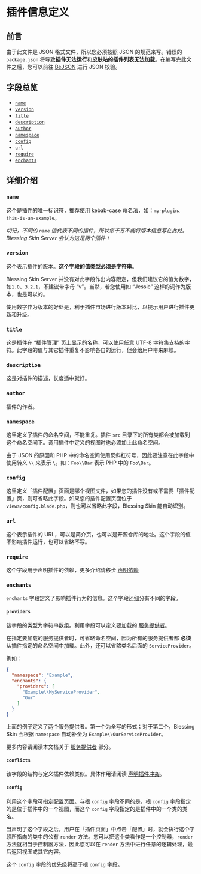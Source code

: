 # 插件信息定义

## 前言

由于此文件是 JSON 格式文件，所以您必须按照 JSON 的规范来写。错误的 `package.json` 将导致**插件无法运行**和**皮肤站的插件列表无法加载**。在编写完此文件之后，您可以前往 [BeJSON](http://www.bejson.com/) 进行 JSON 校验。

## 字段总览

- [`name`](#name)
- [`version`](#version)
- [`title`](#title)
- [`description`](#description)
- [`author`](#author)
- [`namespace`](#namespace)
- [`config`](#config)
- [`url`](#url)
- [`require`](#require)
- [`enchants`](#enchants)

## 详细介绍

### `name`

这个是插件的唯一标识符，推荐使用 kebab-case 命名法，如：`my-plugin`、`this-is-an-example`。

*切记，不同的 `name` 值代表不同的插件，所以您千万不能将版本信息写在此处。Blessing Skin Server 会认为这是两个插件！*

### `version`

这个表示插件的版本。**这个字段的值类型必须是字符串**。

Blessing Skin Server 并没有对此字段作出内容限定，但我们建议它的值为数字，如`1.0`、`3.2.1`，不建议带字母 “v”。当然，若您使用如 “Jessie” 这样的词作为版本，也是可以的。

使用数字作为版本的好处是，利于插件市场进行版本对比，以提示用户进行插件更新和升级。

### `title`

这是插件在 “插件管理” 页上显示的名称，可以使用任意 UTF-8 字符集支持的字符。此字段的值与其它插件重复不影响各自的运行，但会给用户带来麻烦。

### `description`

这是对插件的描述，长度适中就好。

### `author`

插件的作者。

### `namespace`

这里定义了插件的命名空间，不能重复。插件 `src` 目录下的所有类都会被加载到这个命名空间下。调用插件中定义的视图时也必须加上此命名空间。

由于 JSON 的原因和 PHP 中的命名空间使用反斜杠符号，因此要注意在此字段中使用转义 `\\` 来表示 `\`。如：`Foo\\Bar` 表示 PHP 中的 `Foo\Bar`。

### `config`

这里定义「插件配置」页面是哪个视图文件，如果您的插件没有或不需要「插件配置」页，则可省略此字段。如果您的插件配置页面位于 `views/config.blade.php`，则也可以省略此字段，Blessing Skin 能自动识别。

### `url`

这个表示插件的 URL，可以是简介页，也可以是开源仓库的地址。这个字段的值不影响插件运行，也可以省略不写。

### `require`

这个字段用于声明插件的依赖，更多介绍请移步 [声明依赖](dependency.md)

### `enchants` <Badge text="5.0.0+"/>

`enchants` 字段定义了影响插件行为的信息。这个字段还细分有不同的字段。

#### `providers`

该字段的类型为字符串数组。利用字段可以定义要加载的 [服务提供者](https://learnku.com/docs/laravel/5.8/providers)。

在指定要加载的服务提供者时，可省略命名空间，因为所有的服务提供者都 **必须** 从插件指定的命名空间中加载。此外，还可以省略类名后面的 `ServiceProvider`。

例如：

```json
{
  "namespace": "Example",
  "enchants": {
    "providers": [
      "Example\\MyServiceProvider",
      "Our"
    ]
  }
}
```

上面的例子定义了两个服务提供者。第一个为全写的形式；对于第二个，Blessing Skin 会根据 `namespace` 自动补全为 `Example\\OurServiceProvider`。

更多内容请阅读本文档关于 [服务提供者](./providers.md) 部分。

#### `conflicts`

该字段的结构与定义插件依赖类似。具体作用请阅读 [声明插件冲突](./conflicts.md)。

#### `config`

利用这个字段可指定配置页面。与根 `config` 字段不同的是，根 `config` 字段指定的是位于插件中的一个视图，而这个 `config` 字段指定的是插件中的一个类的类名。

当声明了这个字段之后，用户在「插件页面」中点击「配置」时，就会执行这个字段所指向的类中的公有 `render` 方法。您可以把这个类看作是一个控制器，`render` 方法就相当于控制器方法，因此您可以在 `render` 方法中进行任意的逻辑处理，最后返回视图或其它内容。

这个 `config` 字段的优先级将高于根 `config` 字段。

